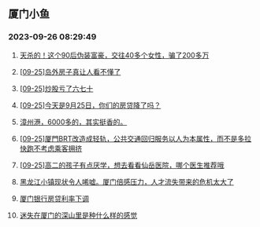 ## 厦门小鱼 
### 2023-09-26 08:29:49

1. [天杀的！这个90后伪装富豪，交往40多个女性，骗了200多万](http://bbs.xmfish.com/read-htm-tid-18078785.html)

2. [[09-25]岛外房子真让人看不懂了](http://bbs.xmfish.com/read-htm-tid-18078729.html)

3. [[09-25]炒股亏了六七十](http://bbs.xmfish.com/read-htm-tid-18078697.html)

4. [[09-25]今天是9月25日，你们的房贷降了吗？](http://bbs.xmfish.com/read-htm-tid-18078703.html)

5. [漳州港，6000多的，其实挺香的。](http://bbs.xmfish.com/read-htm-tid-18078821.html)

6. [[09-25]厦門BRT改造成轻轨，公共交通回归服务以人为本属性，而不是多拉快跑不考虑乘客拥挤](http://bbs.xmfish.com/read-htm-tid-18078886.html)

7. [[09-25]高二的孩子有点厌学，想去看看仙岳医院，哪个医生推荐哦](http://bbs.xmfish.com/read-htm-tid-18078778.html)

8. [黑龙江小镇现状令人唏嘘。厦门倍感压力，人才流失带来的危机太大了](http://bbs.xmfish.com/read-htm-tid-18078860.html)

9. [厦门银行房贷利率下调](http://bbs.xmfish.com/read-htm-tid-18078773.html)

10. [迷失在厦门的深山里是种什么样的感觉](http://bbs.xmfish.com/read-htm-tid-18078856.html)

